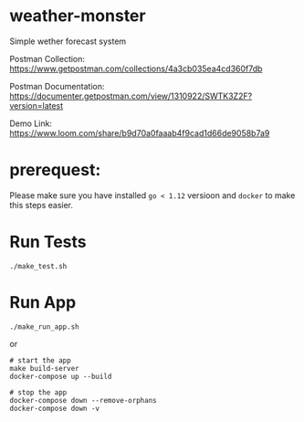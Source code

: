 # weather-monster

Simple wether forecast system

Postman Collection: https://www.getpostman.com/collections/4a3cb035ea4cd360f7db

Postman Documentation: https://documenter.getpostman.com/view/1310922/SWTK3Z2F?version=latest

Demo Link: https://www.loom.com/share/b9d70a0faaab4f9cad1d66de9058b7a9

# prerequest:

Please make sure you have installed `go < 1.12` versioon and `docker` to make
this steps easier.

# Run Tests

```
./make_test.sh
```

# Run App

```
./make_run_app.sh
```

or

```
# start the app
make build-server
docker-compose up --build

# stop the app
docker-compose down --remove-orphans
docker-compose down -v
```
